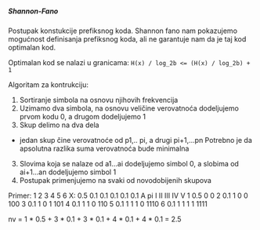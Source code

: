 ##### Shannon-Fano
Postupak konstukcije prefiksnog koda. Shannon fano nam pokazujemo
mogućnost definisanja prefiksnog koda, ali ne garantuje nam da je taj kod
optimalan kod.

Optimalan kod se nalazi u granicama: `H(x) / log_2b <= (H(x) / log_2b) + 1`

Algoritam za kontrukciju:
1. Sortiranje simbola na osnovu njihovih frekvencija
2. Uzimamo dva simbola, na osnovu veličine verovatnoća dodeljujemo prvom kodu 0, a drugom dodeljujemo 1
3. Skup delimo na dva dela
- jedan skup čine verovatnoće od p1,.. pi, a drugi pi+1,...pn
Potrebno je da apsolutna razlika suma verovatnoća bude minimalna
3. Slovima koja se nalaze od a1...ai dodeljujemo simbol 0, a slobima od ai+1...an dodeljujemo simbol 1
4. Postupak primenjujemo na svaki od novodobijenih skupova

Primer:
    1   2   3   4   5   6
X: 0.5 0.1 0.1 0.1 0.1 0.1
A   pi      I       II      III     IV      V
1   0.5     0                           0
2   0.1     1       0       0           100
3   0.1     1       0       1           101
4   0.1     1       1       0           110
5   0.1     1       1       1       0   1110
6   0.1     1       1       1       1   1111

nv = 1 * 0.5 + 3 * 0.1 + 3 * 0.1 + 4 * 0.1 + 4 * 0.1 = 2.5
